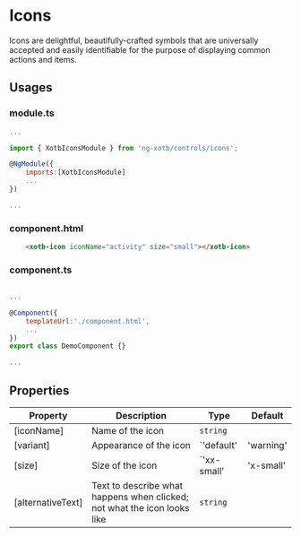 # Icons

Icons are delightful, beautifully-crafted symbols that are universally accepted and easily identifiable for the purpose of displaying common actions and items. 


## Usages

### module.ts
```javascript
...

import { XotbIconsModule } from 'ng-xotb/controls/icons';

@NgModule({
    imports:[XotbIconsModule]
    ...
})

...
```

### component.html
```html
    <xotb-icon iconName="activity" size="small"></xotb-icon>
```


### component.ts
```javascript
    
...

@Component({
    templateUrl:'./component.html',
    ...
})
export class DemoComponent {}

...
```


## Properties <xotb-icon>

| Property | Description | Type | Default |
| --- | --- | --- | --- |
| [iconName] | Name of the icon | `string` | |
| [variant] | Appearance of the icon | `'default'|'warning'|'error'|'light'|'inverse'|null` | `'default'`|
| [size] | Size of the icon | `'xx-small' | 'x-small' | 'small' | 'large'` | |
| [alternativeText] | Text to describe what happens when clicked; not what the icon looks like | `string` | |  